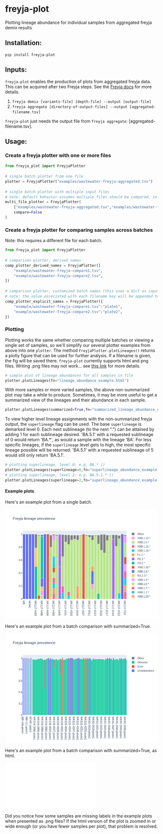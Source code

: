 # freyja-plot
Plotting lineage abundance for individual samples from aggregated freyja demix results

## Installation:
```console
pip install freyja-plot
```

## Inputs:
`freyja-plot` enables the production of plots from aggregated freyja data. This can be acquired after two Freyja steps. See the [Freyja docs](https://github.com/andersen-lab/Freyja) for more details.
1. `freyja demix [variants-file] [depth-file] --output [output-file]`
2. `freyja aggregate [directory-of-output-files] --output [aggregated-filename.tsv]`

`freyja-plot` just needs the output file from `freyja aggregate`: [aggregated-filename.tsv].

## Usage:
### Create a freyja plotter with one or more files
```python
from freyja_plot import FreyjaPlotter

# single batch plotter from one file
plotter = FreyjaPlotter("examples/wastewater-freyja-aggregated.tsv")

# single batch plotter with multiple input files
# note: default behavior assumes multiple files should be compared, so set compare=False to avoid this
multi_file_plotter = FreyjaPlotter(
    ["examples/wastewater-freyja-aggregated.tsv","examples/wastewater-freyja-compare1.tsv"],
    compare=False
)
```

### Create a freyja plotter for comparing samples across batches
Note: this requires a different file for each batch.
```python
from freyja_plot import FreyjaPlotter

# comparison plotter, derived names
comp_plotter_derived_names = FreyjaPlotter([
    "example/wastewater-freyja-compare1.tsv",
    "example/wastewater-freyja-compare2.tsv",
])

# comparison plotter, customized batch names (this uses a dict as input)
# note: the value associated with each filename key will be appended to each sample name when plotted
comp_plotter_explicit_names = FreyjaPlotter({
    "example/wastewater-freyja-compare1.tsv":"plate1",
    "example/wastewater-freyja-compare2.tsv":"plate2",
})
```

### Plotting
Plotting works the same whether comparing multiple batches or viewing a single set of samples, so we'll simplify our several plotter examples from above into one `plotter`. The method `FreyjaPlotter.plotLineages()` returns a plotly figure that can be used for further analysis. If a filename is given, the fig will be saved there. `freyja-plot` currently supports html and png files. Writing .png files may not work... see [this link](https://github.com/plotly/Kaleido/issues/134) for more details.
```python
# simple plot of lineage abundances for all samples in file
plotter.plotLineages(fn="lineage_abundance_example.html")
```

With more samples or more varied samples, the above non-summarized plot may take a while to produce. Sometimes, it may be more useful to get a summarized view of the lineages and their abundance in each sample.
```python
plotter.plotLineages(summarized=True,fn="summarized_lineage_abundance_example.html")
```

To view higher level lineage assignments with the non-summarized freyja output, the `superlineage` flag can be used. The base `superlineage` is demarked level 0. Each next sublineage (to the next ".") can be attained by adding 1 for each sublineage desired. 'BA.5.1' with a requested sublineage of 0 would return 'BA.*', as would a sample with the lineage 'BA'. For less specific lineages, if the `superlineage` level gets to high, the most specific lineage possible will be returned. 'BA.5.1' with a requested sublineage of 5 would still only return 'BA.5.1'.
```python
# plotting superlineage, level 0: e.g. BA.* ()
plotter.plotLineages(superlineage=0,fn="superlineage_abundance_example.html")
# plotting superlineage, level 2: e.g. BA.5.1.* ()
plotter.plotLineages(superlineage=2,fn="superlineage_abundance_example.html")
```

#### Example plots
Here's an example plot from a single batch.

![superlineage_example.png](example/example_images/superlineage_example.png?raw=true "Lineage abundance plot with superlineage=2 - png")

Here's an example plot from a batch comparison with summarized=True.

![batch_comparison_example.png](example/example_images/batch_comparison_example.png?raw=true "Batch comparison of samples using summarized lineage abundances - png")

Here's an example plot from a batch comparison with summarized=True, as html.

![batch_comparison_example.html](example/example_images/batch_comparison_example.html?raw=true "Batch comparison of samples using summarized lineage abundances - html")

Did you notice how some samples are missing labels in the example plots when presented as .png files? If the html version of the plot is zoomed in or wide enough (or you have fewer samples per plot), that problem is resolved.
